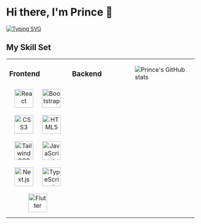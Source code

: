 


# Hi there, I'm Prince 👋
 
   [![Typing SVG](https://readme-typing-svg.demolab.com?font=Exo&weight=600&size=35&pause=1000&background=000000EB&center=true&vCenter=true&random=false&width=440&lines=Let's+turn+Ideas+into+Reality)](https://git.io/typing-svg)

## My Skill Set
<table><tr><td valign="top" width="33%">

### Frontend  
<div align="center">  
<img style="margin: 10px" src="https://svg-files.pixelied.com/ad0fb35a-528f-4db8-91d2-ceb44f714b4f/thumb-256px.png" alt="React" height="50" /> 
<img style="margin: 10px" src="https://cdn.iconscout.com/icon/free/png-512/free-bootstrap-2038880-1720093.png?f=webp&w=512" alt="Bootstrap" height="50" />  
<img style="margin: 10px" src="https://cdn.iconscout.com/icon/free/png-512/free-css3-11-1175239.png?f=webp&w=512" alt="CSS3" height="50" />  
<img style="margin: 10px" src="https://cdn.iconscout.com/icon/free/png-512/free-html5-40-1175193.png?f=webp&w=512" alt="HTML5" height="50" />  
<img style="margin: 10px" src="https://cdn.iconscout.com/icon/free/png-512/free-tailwind-css-5285308-4406745.png?f=webp&w=512" alt="Tailwind CSS" height="50" />  
<img style="margin: 10px" src="https://cdn.iconscout.com/icon/free/png-512/free-javascript-24-1174950.png?f=webp&w=512" alt="JavaScript" height="50" />  
<img style="margin: 10px" src="https://svg-files.pixelied.com/7ffdb967-8633-421d-9916-4e3eafedde68/thumb-256px.png" alt="Next.js" height="50" />  
<img style="margin: 10px" src="https://cdn.iconscout.com/icon/free/png-512/free-typescript-1174965.png?f=webp&w=512" alt="TypeScript" height="50" />  
<img style="margin: 10px" src="https://cdn.iconscout.com/icon/free/png-512/free-flutter-2038877-1720090.png?f=webp&w=512" alt="Flutter" height="50" /> 

</div></td><td valign="top" width="33%">

### Backend  
<div align="center">  

</div></td><td valign="top" width="33%">



![Prince's GitHub stats](https://github-readme-stats.vercel.app/api?username=Pal18T&show_icons=true&theme=radical)
